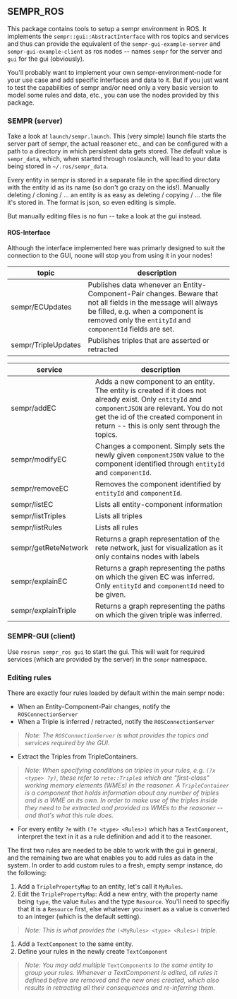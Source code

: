 ## SEMPR_ROS

This package contains tools to setup a sempr environment in ROS. It implements the `sempr::gui::AbstractInterface` with ros topics and services and thus can provide the equivalent of the `sempr-gui-example-server` and `sempr-gui-example-client` as ros nodes -- names `sempr` for the server and `gui` for the gui (obviously).

You'll probably want to implement your own sempr-environment-node for your use case and add specific interfaces and data to it. But if you just want to test the capabilities of sempr and/or need only a very basic version to model some rules and data, etc., you can use the nodes provided by this package.

### SEMPR (server)

Take a look at `launch/sempr.launch`. This (very simple) launch file starts the server part of sempr, the actual reasoner etc., and can be configured with a path to a directory in which persistent data gets stored. The default value is `sempr_data`, which, when started through roslaunch, will lead to your data being stored in `~/.ros/sempr_data`.

Every entity in sempr is stored in a separate file in the specified directory with the entity id as its name (so don't go crazy on the ids!). Manually deleting / cloning / ... an entity is as easy as deleting / copying / ... the file it's stored in. The format is json, so even editing is simple.

But manually editing files is no fun -- take a look at the gui instead.

#### ROS-Interface

Although the interface implemented here was primarly designed to suit the connection to the GUI, noone will stop you from using it in your nodes!

topic | description
-------|-------------
sempr/ECUpdates | Publishes data whenever an Entity-Component-Pair changes. Beware that not all fields in the message will always be filled, e.g. when a component is removed only the `entityId` and `componentId` fields are set.
sempr/TripleUpdates | Publishes triples that are asserted or retracted

service | description
----------|---------------
sempr/addEC | Adds a new component to an entity. The entity is created if it does not already exist. Only `entityId` and `componentJSON` are relevant. You do not get the id of the created component in return -- this is only sent through the topics.
sempr/modifyEC | Changes a component. Simply sets the newly given `componentJSON` value to the component identified through `entityId` and `componentId`.
sempr/removeEC | Removes the component identified by `entityId` and `componentId`.
sempr/listEC | Lists all entity-component information
sempr/listTriples | Lists all triples
sempr/listRules | Lists all rules
sempr/getReteNetwork | Returns a graph representation of the rete network, just for visualization as it only contains nodes with labels
sempr/explainEC | Returns a graph representing the paths on which the given EC was inferred. Only `entityId` and `componentId` need to be given.
sempr/explainTriple | Returns a graph representing the paths on which the given triple was inferred.



### SEMPR-GUI (client)

Use `rosrun sempr_ros gui` to start the gui. This will wait for required services (which are provided by the server) in the `sempr` namespace.

### Editing rules

There are exactly four rules loaded by default within the main sempr node:

- When an Entity-Component-Pair changes, notify the `ROSConnectionServer`
- When a Triple is inferred / retracted, notify the `ROSConnectionServer`

> _Note: The `ROSConnectionServer` is what provides the topics and services required by the GUI._

- Extract the Triples from TripleContainers.

> _Note: When specifying conditions on triples in your rules, e.g. `(?x <type> ?y)`, these refer to `rete::Triple`s which are "first-class" working memory elements (WMEs) in the reasoner. A `TripleContainer` is a component that holds information about any number of triples and is a WME on its own. In order to make use of the triples inside they need to be extracted and provided as WMEs to the reasoner -- and that's what this rule does._

- For every entity `?e` with `(?e <type> <Rules>)` which has a `TextComponent`, interpret the text in it as a rule definition and add it to the reasoner.

The first two rules are needed to be able to work with the gui in general, and the remaining two are what enables you to add rules as data in the system. In order to add custom rules to a fresh, empty sempr instance, do the following:

1. Add a `TriplePropertyMap` to an entity, let's call it `MyRules`.
1. Edit the `TriplePropertyMap`: Add a new entry, with the property name being `type`, the value `Rules` and the type `Resource`. You'll need to specifiy that it is a `Resource` first, else whatever you insert as a value is converted to an integer (which is the default setting).
> _Note: This is what provides the_ `(<MyRules> <type> <Rules>)` _triple._
1. Add a `TextComponent` to the same entity.
1. Define your rules in the newly create `TextComponent`
> _Note: You may add multiple_ `TextComponent`_s to the same entity to group your rules. Whenever a TextComponent is edited, all rules it defined before are removed and the new ones created, which also results in retracting all their consequences and re-inferring them._